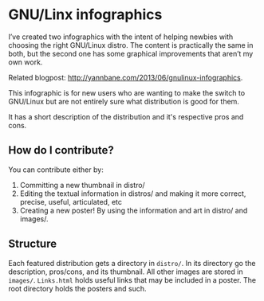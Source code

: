 GNU/Linx infographics
=====================

I’ve created two infographics with the intent of helping newbies with choosing the right GNU/Linux distro. The content is practically the same in both, but the second one has some graphical improvements that aren’t my own work.

Related blogpost: http://yannbane.com/2013/06/gnulinux-infographics.

This infographic is for new users who are wanting to make the switch to GNU/Linux but are not entirely sure what distribution is good for them.

It has a short description of the distribution and it's respective pros and cons.

## How do I contribute?

You can contribute either by:

1. Committing a new thumbnail in distro/
2. Editing the textual information in distros/ and making it more correct, precise, useful, articulated, etc
3. Creating a new poster! By using the information and art in distro/ and images/.

## Structure

Each featured distribution gets a directory in `distro/`. In its directory go the description, pros/cons, and its thumbnail. All other images are stored in `images/`. `Links.html` holds useful links that may be included in a poster. The root directory holds the posters and such.
